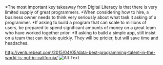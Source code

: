*The most important key takeaway from Digital Literacy is that there is very limited supply of great programmers. 
*When considering how to hire, a business owner needs to think very seriously about what task it asking of a programmer.
*If asking to build a program that can scale to millions of users, be prepared to spend significant amounts of money on a great team who have worked together prior.
*If asking to build a simple app, still insist on a team that can iterate quickly. They will be pricier, but will save time and headaches.

http://venturebeat.com/2015/04/05/data-best-programming-talent-in-the-world-is-not-in-california/
![Alt Text](https://www.google.com/url?sa=i&rct=j&q=&esrc=s&source=images&cd=&cad=rja&uact=8&ved=0CAcQjRw&url=http%3A%2F%2Ftheycallmeswift.com%2F2013%2F03%2F05%2Fthings-the-learn-to-code-movement-needs-to-learn-from-hackathons%2F&ei=QSw4VdidJNOXavzMgKAF&bvm=bv.91427555,d.aWw&psig=AFQjCNF4X8F0XzVzuO6gexwVJ_N9ELpKww&ust=1429831096197602)
